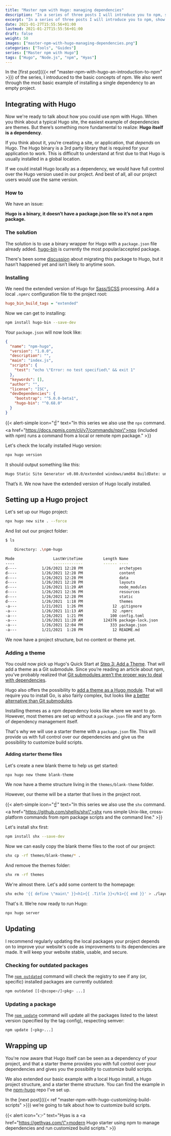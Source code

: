 ```yaml
---
title: "Master npm with Hugo: managing dependencies"
description: "In a series of three posts I will introduce you to npm, show you how to manage dependencies, and show you how to customize build scripts. This is the second post of the series."
excerpt: "In a series of three posts I will introduce you to npm, show you how to manage dependencies, and show you how to customize build scripts. This is the <em>second</em> post of the series."
date: 2021-01-27T15:55:56+01:00
lastmod: 2021-01-27T15:55:56+01:00
draft: false
weight: 50
images: ["master-npm-with-hugo-managing-dependencies.png"]
categories: ["Tools", "Guides"]
series: ["Master npm with Hugo"]
tags: ["Hugo", "Node.js", "npm", "Hyas"]
---
```


In the [first post]({{< ref "master-npm-with-hugo-an-introduction-to-npm" >}}) of the series, I introduced to the basic concepts of npm. We also went through the most basic example of installing a single dependency to an empty project.

## Integrating with Hugo

Now we're ready to talk about how you could use npm with Hugo. When you think about a typical Hugo site, the easiest example of dependencies are themes. But there’s something more fundamental to realize: __Hugo itself is a dependency__.

If you think about it, you’re creating a site, or application, that _depends_ on Hugo. The Hugo binary is a 3rd party library that is required for your application to work. This is difficult to understand at first due to that Hugo is usually installed in a global location.

If we could install Hugo locally as a dependency, we would have full control over the Hugo version used in our project. And best of all, all our project users would use the same version.

### How to

We have an issue:

__Hugo is a binary, it doesn’t have a package.json file so it’s not a npm package.__

### The solution

The solution is to use a binary wrapper for Hugo with a `package.json` file already added. [hugo-bin](https://github.com/fenneclab/hugo-bin) is currently the most popular/accepted package.

There's been some [discussion](https://github.com/fenneclab/hugo-bin/issues/32) about migrating this package to Hugo, but it hasn’t happened yet and isn’t likely to anytime soon.

### Installing

We need the extended version of Hugo for [Sass/SCSS](https://sass-lang.com/) processing. Add a local `.npmrc` configuration file to the project root:

```ini
hugo_bin_build_tags = "extended"
```

Now we can get to installing:

```bash
npm install hugo-bin --save-dev
```

Your `package.json` will now look like:

```json
{
  "name": "npm-hugo",
  "version": "1.0.0",
  "description": "",
  "main": "index.js",
  "scripts": {
    "test": "echo \"Error: no test specified\" && exit 1"
  },
  "keywords": [],
  "author": "",
  "license": "ISC",
  "devDependencies": {
    "bootstrap": "^5.0.0-beta1",
    "hugo-bin": "^0.68.0"
  }
}
```

{{< alert-simple icon="☝️" text="In this series we also use the <code>npx</code> command. <a href=\"https://docs.npmjs.com/cli/v7/commands/npx\">npx</a>  (included with npm) runs a command from a local or remote npm package." >}}

Let's check the locally installed Hugo version:

```bash
npx hugo version
```

It should output something like this:

```bash
Hugo Static Site Generator v0.80.0/extended windows/amd64 BuildDate: unknown
```

That’s it. We now have the extended version of Hugo locally installed.

## Setting up a Hugo project

Let's set up our Hugo project:

```bash
npx hugo new site . --force
```

And list out our project folder:

```bash
$ ls

    Directory: .\npm-hugo

Mode                 LastWriteTime         Length Name
----                 -------------         ------ ----
d----           1/26/2021 12:28 PM                archetypes
d----           1/26/2021 12:28 PM                content
d----           1/26/2021 12:28 PM                data
d----           1/26/2021 12:28 PM                layouts
d----           1/26/2021 11:20 AM                node_modules
d----           1/26/2021 12:36 PM                resources
d----           1/26/2021 12:28 PM                static
d----           1/26/2021  1:18 PM                themes
-a---           1/21/2021  1:26 PM             12 .gitignore
-a---           1/26/2021 11:13 AM             32 .npmrc
-a---           1/26/2021  1:21 PM            100 config.toml
-a---           1/26/2021 11:20 AM         124376 package-lock.json
-a---           1/26/2021 12:04 PM            333 package.json
-a---           1/21/2021  1:28 PM             12 README.md
```

We now have a project structure, but no content or theme yet.

### Adding a theme

You could now pick up Hugo's Quick Start at [Step 3: Add a Theme](https://gohugo.io/getting-started/quick-start/#step-3-add-a-theme). That will add a theme as a Git submodule. Since you’re reading an article about npm, you’ve probably realized that [Git submodules aren’t the proper way to deal with dependencies](https://www.philosophicalhacker.com/post/using-git-submodules-effectively/).

Hugo also offers the possibility to [add a theme as a Hugo module](https://gohugo.io/hugo-modules/use-modules/#use-a-module-for-a-theme). That will require you to install Go, is also fairly complex, but looks like [a better alternative than Git submodules](https://www.hugofordevelopers.com/articles/master-hugo-modules-managing-themes-as-modules/).

Installing themes as a npm dependency looks like where we want to go. However, most themes are set up without a `package.json` file and any form of dependency management itself.

That's why we will use a starter theme with a `package.json` file. This will provide us with full control over our dependencies and give us the possibility to customize build scripts.

#### Adding starter theme files

Let's create a new blank theme to help us get started:

```bash
npx hugo new theme blank-theme
```

We now have a theme structure living in the `themes/blank-theme` folder.

However, our theme will be a starter that lives in the project root.

{{< alert-simple icon="☝️" text="In this series we also use the <code>shx</code> command. <a href=\"https://github.com/shelljs/shx\">shx</a> runs simple Unix-like, cross-platform commands from npm package scripts and the command line." >}}

Let's install shx first:

```bash
npm install shx --save-dev
```

Now we can easily copy the blank theme files to the root of our project:

```bash
shx cp -rf themes/blank-theme/* .
```

And remove the themes folder:

```bash
shx rm -rf themes
```

We're almost there. Let's add some content to the homepage:

```bash
shx echo '{{ define \"main\" }}<h1>{{ .Title }}</h1>{{ end }}' > ./layouts/index.html
```

That's it. We’re now ready to run Hugo:

```bash
npx hugo server
```

## Updating

I recommend regularly updating the local packages your project depends on to improve your website's code as improvements to its dependencies are made. It will keep your website stable, usable, and secure.

### Checking for outdated packages

The [`npm outdated`](https://docs.npmjs.com/cli/v7/commands/npm-outdated) command will check the registry to see if any (or, specific) installed packages are currently outdated:

```bash
npm outdated [[<@scope>/]<pkg> ...]
```

### Updating a package

The [`npm update`](https://docs.npmjs.com/cli/v7/commands/npm-update) command will update all the packages listed to the latest version (specified by the tag config), respecting semver:

```bash
npm update [<pkg>...]
```

## Wrapping up

You're now aware that Hugo itself can be seen as a dependency of your project, and that a starter theme provides you with full control over your dependencies and gives you the possibility to customize build scripts.

We also extended our basic example with a local Hugo install, a Hugo project structure, and a starter theme structure. You can find the example in the [npm-hugo](https://github.com/h-enk/npm-hugo) repo I've set up.

In the [next post]({{< ref "master-npm-with-hugo-customizing-build-scripts" >}}) we’re going to talk about how to customize build scripts.

{{< alert icon="👉" text="Hyas is a <a href=\"https://gethyas.com/\">modern Hugo starter</a> using npm to manage dependencies and run customized build scripts." >}}
